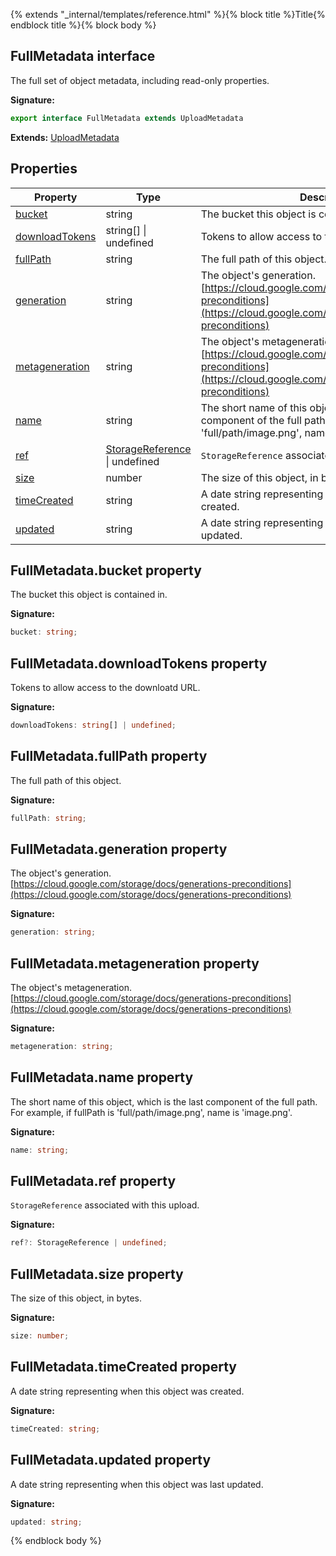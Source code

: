 {% extends "_internal/templates/reference.html" %}{% block title %}Title{% endblock title %}{% block body %}
## FullMetadata interface

The full set of object metadata, including read-only properties.

<b>Signature:</b>

```typescript
export interface FullMetadata extends UploadMetadata 
```
<b>Extends:</b> [UploadMetadata](./storage-types.uploadmetadata.md#uploadmetadata_interface)

## Properties

|  Property | Type | Description |
|  --- | --- | --- |
|  [bucket](./storage-types.fullmetadata.md#fullmetadatabucket_property) | string | The bucket this object is contained in. |
|  [downloadTokens](./storage-types.fullmetadata.md#fullmetadatadownloadtokens_property) | string\[\] \| undefined | Tokens to allow access to the downloatd URL. |
|  [fullPath](./storage-types.fullmetadata.md#fullmetadatafullpath_property) | string | The full path of this object. |
|  [generation](./storage-types.fullmetadata.md#fullmetadatageneration_property) | string | The object's generation. [https://cloud.google.com/storage/docs/generations-preconditions](https://cloud.google.com/storage/docs/generations-preconditions) |
|  [metageneration](./storage-types.fullmetadata.md#fullmetadatametageneration_property) | string | The object's metageneration. [https://cloud.google.com/storage/docs/generations-preconditions](https://cloud.google.com/storage/docs/generations-preconditions) |
|  [name](./storage-types.fullmetadata.md#fullmetadataname_property) | string | The short name of this object, which is the last component of the full path. For example, if fullPath is 'full/path/image.png', name is 'image.png'. |
|  [ref](./storage-types.fullmetadata.md#fullmetadataref_property) | [StorageReference](./storage-types.storagereference.md#storagereference_interface) \| undefined | <code>StorageReference</code> associated with this upload. |
|  [size](./storage-types.fullmetadata.md#fullmetadatasize_property) | number | The size of this object, in bytes. |
|  [timeCreated](./storage-types.fullmetadata.md#fullmetadatatimecreated_property) | string | A date string representing when this object was created. |
|  [updated](./storage-types.fullmetadata.md#fullmetadataupdated_property) | string | A date string representing when this object was last updated. |

## FullMetadata.bucket property

The bucket this object is contained in.

<b>Signature:</b>

```typescript
bucket: string;
```

## FullMetadata.downloadTokens property

Tokens to allow access to the downloatd URL.

<b>Signature:</b>

```typescript
downloadTokens: string[] | undefined;
```

## FullMetadata.fullPath property

The full path of this object.

<b>Signature:</b>

```typescript
fullPath: string;
```

## FullMetadata.generation property

The object's generation. [https://cloud.google.com/storage/docs/generations-preconditions](https://cloud.google.com/storage/docs/generations-preconditions)

<b>Signature:</b>

```typescript
generation: string;
```

## FullMetadata.metageneration property

The object's metageneration. [https://cloud.google.com/storage/docs/generations-preconditions](https://cloud.google.com/storage/docs/generations-preconditions)

<b>Signature:</b>

```typescript
metageneration: string;
```

## FullMetadata.name property

The short name of this object, which is the last component of the full path. For example, if fullPath is 'full/path/image.png', name is 'image.png'.

<b>Signature:</b>

```typescript
name: string;
```

## FullMetadata.ref property

`StorageReference` associated with this upload.

<b>Signature:</b>

```typescript
ref?: StorageReference | undefined;
```

## FullMetadata.size property

The size of this object, in bytes.

<b>Signature:</b>

```typescript
size: number;
```

## FullMetadata.timeCreated property

A date string representing when this object was created.

<b>Signature:</b>

```typescript
timeCreated: string;
```

## FullMetadata.updated property

A date string representing when this object was last updated.

<b>Signature:</b>

```typescript
updated: string;
```
{% endblock body %}
